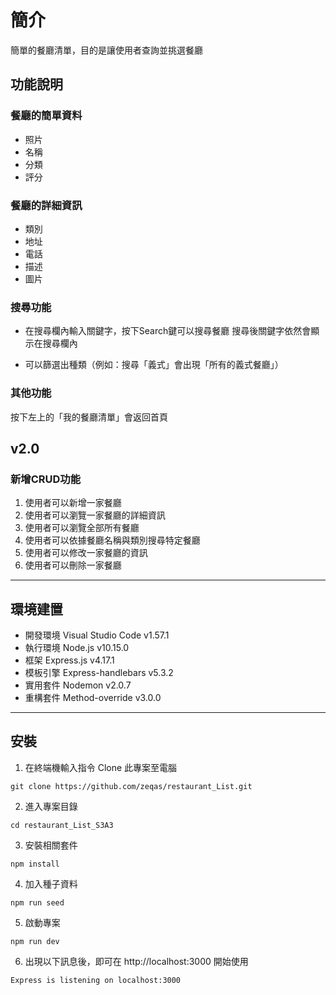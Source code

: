 # 簡介
簡單的餐廳清單，目的是讓使用者查詢並挑選餐廳

## 功能說明
### 餐廳的簡單資料
* 照片
* 名稱
* 分類
* 評分

### 餐廳的詳細資訊
* 類別
* 地址
* 電話
* 描述
* 圖片

### 搜尋功能
- 在搜尋欄內輸入關鍵字，按下Search鍵可以搜尋餐廳
搜尋後關鍵字依然會顯示在搜尋欄內

- 可以篩選出種類（例如：搜尋「義式」會出現「所有的義式餐廳」）

### 其他功能
按下左上的「我的餐廳清單」會返回首頁

## v2.0 

### 新增CRUD功能

1. 使用者可以新增一家餐廳
2. 使用者可以瀏覽一家餐廳的詳細資訊
3. 使用者可以瀏覽全部所有餐廳
4. 使用者可以依據餐廳名稱與類別搜尋特定餐廳
5. 使用者可以修改一家餐廳的資訊
6. 使用者可以刪除一家餐廳

---

## 環境建置
- 開發環境 Visual Studio Code v1.57.1
- 執行環境 Node.js v10.15.0
- 框架 Express.js v4.17.1
- 模板引擎 Express-handlebars v5.3.2
- 實用套件 Nodemon v2.0.7
- 重構套件 Method-override v3.0.0

---

## 安裝 

1. 在終端機輸入指令 Clone 此專案至電腦
```
git clone https://github.com/zeqas/restaurant_List.git
```
2. 進入專案目錄
```
cd restaurant_List_S3A3
```
3. 安裝相關套件
```
npm install
```
4. 加入種子資料
```
npm run seed
```
5. 啟動專案
```
npm run dev
```
6. 出現以下訊息後，即可在 http://localhost:3000 開始使用
```
Express is listening on localhost:3000

